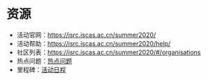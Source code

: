 # 资源

- 活动官网：<https://isrc.iscas.ac.cn/summer2020/>
- 活动帮助：<https://isrc.iscas.ac.cn/summer2020/help/>
- 社区列表：<https://isrc.iscas.ac.cn/summer2020/#/organisations>
- 热点问题：[热点问题](README.md)
- 里程碑：[活动日程](timeline.md)
